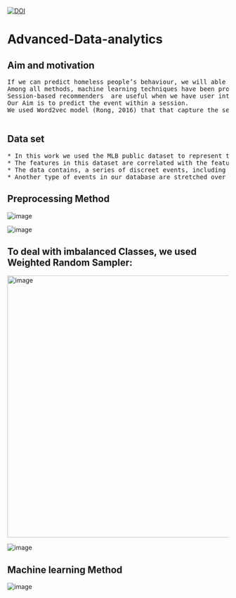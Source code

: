 <a href="https://www.linkedin.com/in/fuzzy-shahidi"><img src="https://img.shields.io/badge/Linkdin-Fuzzy%20Shahidi-blue.svg" alt="DOI"></a>



# Advanced-Data-analytics

## Aim and motivation

<pre>
If we can predict homeless people’s behaviour, we will able to provide help and services with these people. 
Among all methods, machine learning techniques have been proved that they are able to improve the decision making in the health-care sector (Chen et al., 2019). 
Session-based recommenders  are useful when we have user interaction history  that they can learn based on the short-term interaction (Wang et al., 2022). These methods are emerging in the healthcare system to recommend the next-treatment recommendation (Haas, n.d.). 
Our Aim is to predict the event within a session.  
We used Word2vec model (Rong, 2016) that that capture the semantic similarities to predict the next event.

</pre>

## Data set

<pre>
* In this work we used the MLB public dataset to represent the medical data. 
* The features in this dataset are correlated with the features that we will see in the real dataset. That’s why this dataset represents health care dataset.
* The data contains, a series of discreet events, including medical tests that can come back with good or bad results or vital crash that needs emergency or intense medical aid. 
* Another type of events in our database are stretched over a period. These events have starting and ending point 
</pre>


## Preprocessing Method

![image](https://user-images.githubusercontent.com/38839459/191089896-d2205df9-f049-4e74-bc83-47937704894e.png)


![image](https://user-images.githubusercontent.com/38839459/191089929-5d9e7ce3-2825-409c-8c3c-cf475ec8e6a8.png)

## To deal with imbalanced Classes, we used Weighted Random Sampler:
<img width="595" alt="image" src="https://user-images.githubusercontent.com/38839459/191090177-efa4060d-0c39-4ce9-aa14-75a33ad5d2bf.png">

![image](https://user-images.githubusercontent.com/38839459/191090189-21653a44-29a3-44f7-a3f4-3da744a32a97.png)


## Machine learning Method
![image](https://user-images.githubusercontent.com/38839459/191090263-d6c7a20b-8980-4978-86cf-5cd8c280a238.png)


